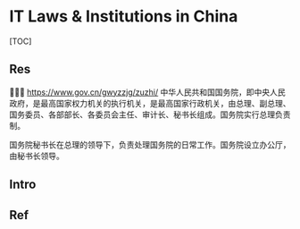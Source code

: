 # IT Laws & Institutions in China

[TOC]



## Res
👩🏻‍⚖️ https://www.gov.cn/gwyzzjg/zuzhi/
中华人民共和国国务院，即中央人民政府，是最高国家权力机关的执行机关，是最高国家行政机关，由总理、副总理、国务委员、各部部长、各委员会主任、审计长、秘书长组成。国务院实行总理负责制。

国务院秘书长在总理的领导下，负责处理国务院的日常工作。国务院设立办公厅，由秘书长领导。



## Intro


## Ref


